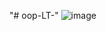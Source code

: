 "# oop-LT-" 
![image](https://github.com/user-attachments/assets/d935be11-ac51-41d0-a824-7fc2c984af68)
